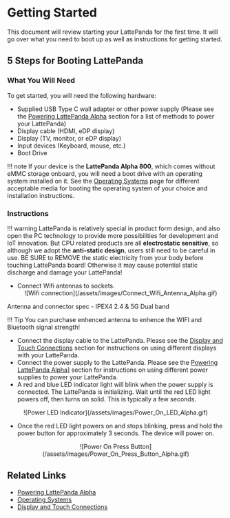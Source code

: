 # Getting Started

This document will review starting your LattePanda for the first time. It will go over what you need to boot up as well as instructions for getting started.

## 5 Steps for Booting LattePanda

### What You Will Need

To get started, you will need the following hardware:

* Supplied USB Type C wall adapter or other power supply (Please see the [Powering LattePanda Alpha][1] section for a list of methods to power your LattePanda)
* Display cable (HDMI, eDP display)
* Display (TV, monitor, or eDP display)
* Input devices (Keyboard, mouse, etc.)
* Boot Drive

[1]: /content/alpha_edition/powering/

!!! note
    If your device is the **LattePanda Alpha 800**, which comes without eMMC storage onboard, you will need a boot drive with an operating system installed on it. See the [Operating Systems][2] page for different acceptable media for booting the operating system of your choice and installation instructions.

[2]: /content/alpha_edition/os/

### Instructions

!!! warning
    LattePanda is relatively special in product form design, and also open the PC technology to provide more possibilities for development and IoT innovation. 
    But CPU related products are all **electrostatic sensitive**, so although we adopt the **anti-static design**, users still need to be careful in use. 
    BE SURE to REMOVE the static electricity from your body before touching LattePanda board! Otherwise it may cause potential static discharge and damage your LattePanda!

* Connect Wifi antennas to sockets.
  <center>![Wifi connection](/assets/images/Connect_Wifi_Antenna_Alpha.gif)</center>

Antenna and connector spec - IPEX4 2.4 & 5G Dual band

!!! Tip
    You can purchase enhenced antenna to enhence the WIFI and Bluetooth signal strength! 

* Connect the display cable to the LattePanda. Please see the [Display and Touch Connections][3] section for instructions on using different displays with your LattePanda.
* Connect the power supply to the LattePanda. Please see the [Powering LattePanda Alpha][1]] section for instructions on using different power supplies to power your LattePanda.
* A red and blue LED indicator light will blink when the power supply is connected. The LattePanda is initializing. Wait until the red LED light powers off, then turns on solid. This is typically a few seconds.

<center>![Power LED Indicator](/assets/images/Power_On_LED_Alpha.gif)</center>

* Once the red LED light powers on and stops blinking, press and hold the power button for approximately 3 seconds. The device will power on.

<center>![Power On Press Button](/assets/images/Power_On_Press_Button_Alpha.gif)</center>

[3]: /content/alpha_edition/touch_and_display/


## Related Links
* [Powering LattePanda Alpha][1]
* [Operating Systems][2]
* [Display and Touch Connections][3]